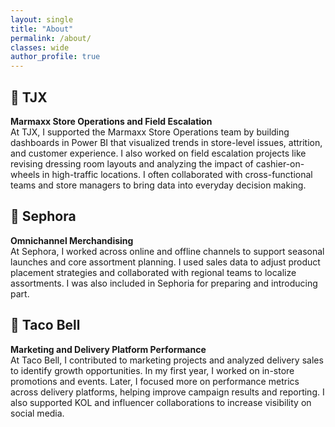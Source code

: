 ```yaml
---
layout: single
title: "About"
permalink: /about/
classes: wide
author_profile: true
---
```


## 🌟 TJX  
**Marmaxx Store Operations and Field Escalation**  
At TJX, I supported the Marmaxx Store Operations team by building dashboards in Power BI that visualized trends in store-level issues, attrition, and customer experience. I also worked on field escalation projects like revising dressing room layouts and analyzing the impact of cashier-on-wheels in high-traffic locations. I often collaborated with cross-functional teams and store managers to bring data into everyday decision making.

## 💄 Sephora  
**Omnichannel Merchandising**  
At Sephora, I worked across online and offline channels to support seasonal launches and core assortment planning. I used sales data to adjust product placement strategies and collaborated with regional teams to localize assortments. I was also included in Sephoria for preparing and introducing part.

## 🌮 Taco Bell  
**Marketing and Delivery Platform Performance**  
At Taco Bell, I contributed to marketing projects and analyzed delivery sales to identify growth opportunities. In my first year, I worked on in-store promotions and events. Later, I focused more on performance metrics across delivery platforms, helping improve campaign results and reporting. I also supported KOL and influencer collaborations to increase visibility on social media.
